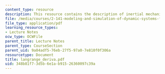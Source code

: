 ```yaml
---
content_type: resource
description: This resource contains the description of inertial mechanics.
file: /media/courses/2-141-modeling-and-simulation-of-dynamic-systems-fall-2006/348b81f73d5b6e1ab91526360097c39a_langrange_deriva.pdf
file_type: application/pdf
learning_resource_types:
- Lecture Notes
ocw_type: OCWFile
parent_title: Lecture Notes
parent_type: CourseSection
parent_uid: 9a04adf5-76eb-27f5-97a0-7e810f0f306a
resourcetype: Document
title: langrange_deriva.pdf
uid: 348b81f7-3d5b-6e1a-b915-26360097c39a
---
```


